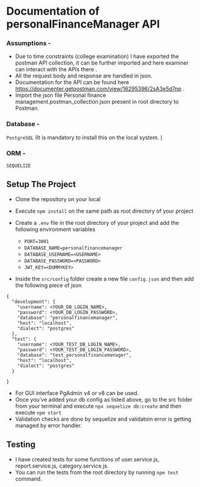 
# Documentation of personalFinanceManager API

### Assumptions -
- Due to time constraints (college examination) I have exported the postman API collection, it can be further imported and here examiner can interact with the APIs there .
- All the request body and response are handled in json.
- Documentation for the API can be found here https://documenter.getpostman.com/view/16295396/2sA3e5d7np .
- Import the json file Personal finance management.postman_collection.json present in root directory to Postman.

### Database - 
`PostgreSQL` (It is mandatory to install this on the local system. )
### ORM -
`SEQUELIZE`

## Setup The Project

- Clone the repository on your local
- Execute `npm install` on the same path as root directory of your project
- Create a `.env` file in the root directory of your project and add the following environment variables
  - `PORT=3001`
  - `DATABASE_NAME=personalfinancemanager`
  -  `DATABASE_USERNAME=<USERNAME>`
  - `DATABASE_PASSWORD=<PASSWORD>`
  - `JWT_KEY=<DUMMYKEY>`

- Inside the `src/config` folder create a new file `config.json` and then add the following piece of json

```
{
  "development": {
    "username": <YOUR_DB_LOGIN_NAME>,
    "password": <YOUR_DB_LOGIN_PASSWORD>,
    "database": "personalfinancemanager",
    "host": "localhost",
    "dialect": "postgres"
  },
  "test": {
    "username": <YOUR_TEST_DB_LOGIN_NAME>,
    "password": <YOUR_TEST_DB_LOGIN_PASSWORD>,
    "database": "test_personalfinancemanager",
    "host": "localhost",
    "dialect": "postgres"
  }
  
}
```

- For GUI interface PgAdmin v4 or v8 can be used.
- Once you've added your db config as listed above, go to the src folder from your terminal and execute `npx sequelize db:create` and then execute `npm start`
- Validation checks are done by sequelize and validatoin error is getting managed by error handler.


## Testing

- I have created tests for some functions of user.service.js, report.service.js, category.service.js.
- You can run the tests from the root directory by running `npm test` command.

